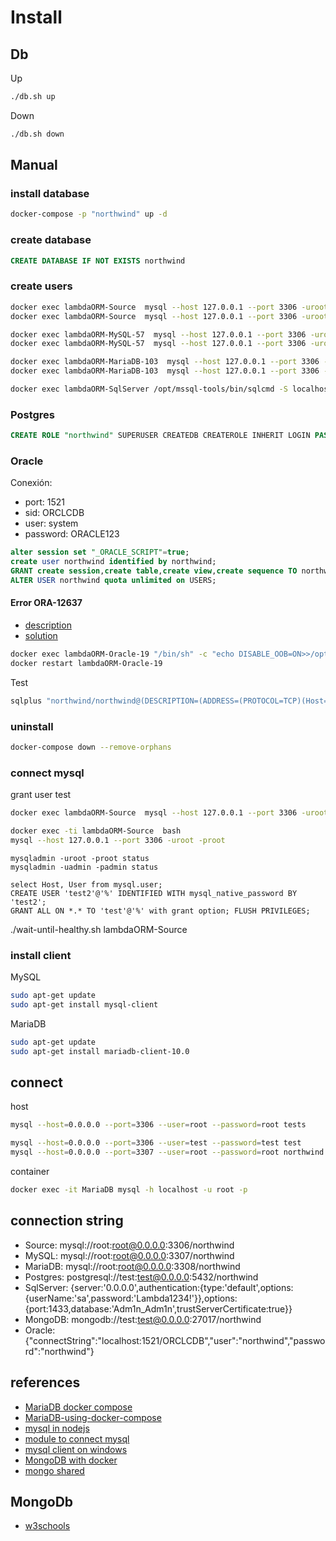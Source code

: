 # Install

## Db

Up

```sh
./db.sh up
```

Down

```sh
./db.sh down
```

## Manual

### install database

``` sh
docker-compose -p "northwind" up -d
```

### create database

```sql
CREATE DATABASE IF NOT EXISTS northwind
```

### create users

``` sh
docker exec lambdaORM-Source  mysql --host 127.0.0.1 --port 3306 -uroot -proot -e "CREATE USER IF NOT EXISTS 'test'@'%' IDENTIFIED BY 'test';"
docker exec lambdaORM-Source  mysql --host 127.0.0.1 --port 3306 -uroot -proot -e "GRANT ALL ON *.* TO 'test'@'%' with grant option; FLUSH PRIVILEGES;"

docker exec lambdaORM-MySQL-57  mysql --host 127.0.0.1 --port 3306 -uroot -proot -e "CREATE USER IF NOT EXISTS 'test'@'%' IDENTIFIED BY 'test';"
docker exec lambdaORM-MySQL-57  mysql --host 127.0.0.1 --port 3306 -uroot -proot -e "GRANT ALL ON *.* TO 'test'@'%' with grant option; FLUSH PRIVILEGES;"

docker exec lambdaORM-MariaDB-103  mysql --host 127.0.0.1 --port 3306 -uroot -proot -e "CREATE USER IF NOT EXISTS 'test'@'%' IDENTIFIED BY 'test';"
docker exec lambdaORM-MariaDB-103  mysql --host 127.0.0.1 --port 3306 -uroot -proot -e "GRANT ALL ON *.* TO 'test'@'%' with grant option; FLUSH PRIVILEGES;"

docker exec lambdaORM-SqlServer /opt/mssql-tools/bin/sqlcmd -S localhost -U SA -P "Lambda1234!" -Q "CREATE DATABASE northwind; ALTER DATABASE northwind SET READ_COMMITTED_SNAPSHOT ON;"
```

### Postgres

```sql
CREATE ROLE "northwind" SUPERUSER CREATEDB CREATEROLE INHERIT LOGIN PASSWORD 'northwind';
```

### Oracle

Conexión:

- port: 1521
- sid: ORCLCDB
- user: system
- password: ORACLE123

```sql
alter session set "_ORACLE_SCRIPT"=true;
create user northwind identified by northwind;
GRANT create session,create table,create view,create sequence TO northwind;
ALTER USER northwind quota unlimited on USERS;
```

#### Error ORA-12637

- [description](https://franckpachot.medium.com/19c-instant-client-and-docker-1566630ab20e)
- [solution](https://github.com/oracle/docker-images/issues/2338)

```sh
docker exec lambdaORM-Oracle-19 "/bin/sh" -c "echo DISABLE_OOB=ON>>/opt/oracle/oradata/dbconfig/ORCLCDB/sqlnet.ora"
docker restart lambdaORM-Oracle-19
```

Test

```sh
sqlplus "northwind/northwind@(DESCRIPTION=(ADDRESS=(PROTOCOL=TCP)(Host=localhost)(Port=1521))(CONNECT_DATA=(SID=ORCLCDB)))"
```

### uninstall

``` sh
docker-compose down --remove-orphans
```

### connect mysql

grant user test

``` sh
docker exec lambdaORM-Source  mysql --host 127.0.0.1 --port 3306 -uroot -proot -e "GRANT ALL ON *.* TO 'test'@'%' with grant option; FLUSH PRIVILEGES;"

```

``` sh
docker exec -ti lambdaORM-Source  bash
mysql --host 127.0.0.1 --port 3306 -uroot -proot
```

``` mysql
mysqladmin -uroot -proot status
mysqladmin -uadmin -padmin status

select Host, User from mysql.user;
CREATE USER 'test2'@'%' IDENTIFIED WITH mysql_native_password BY 'test2';
GRANT ALL ON *.* TO 'test'@'%' with grant option; FLUSH PRIVILEGES;

```

./wait-until-healthy.sh lambdaORM-Source

### install client

MySQL

``` sh
sudo apt-get update
sudo apt-get install mysql-client
```

MariaDB

``` sh
sudo apt-get update
sudo apt-get install mariadb-client-10.0
```

## connect

host

``` sh
mysql --host=0.0.0.0 --port=3306 --user=root --password=root tests

mysql --host=0.0.0.0 --port=3306 --user=test --password=test test
mysql --host=0.0.0.0 --port=3307 --user=root --password=root northwind
```

container

``` sh
docker exec -it MariaDB mysql -h localhost -u root -p 
```

## connection string

- Source: mysql://root:root@0.0.0.0:3306/northwind
- MySQL: mysql://root:root@0.0.0.0:3307/northwind
- MariaDB: mysql://root:root@0.0.0.0:3308/northwind
- Postgres: postgresql://test:test@0.0.0.0:5432/northwind
- SqlServer: {server:'0.0.0.0',authentication:{type:'default',options:{userName:'sa',password:'Lambda1234!'}},options:{port:1433,database:'Adm1n_Adm1n',trustServerCertificate:true}}
- MongoDB: mongodb://test:test@0.0.0.0:27017/northwind
- Oracle:{"connectString":"localhost:1521/ORCLCDB","user":"northwind","password":"northwind"}

## references

- [MariaDB docker compose](https://github.com/monstrenyatko/docker-rpi-mariadb)
- [MariaDB-using-docker-compose](https://learntubes.com/how-to-install-mariadb-using-docker-compose)
- [mysql in nodejs](https://evertpot.com/executing-a-mysql-query-in-nodejs/)
- [module to connect mysql](https://www.npmjs.com/package/mysq)
- [mysql client on windows](https://dev.mysql.com/doc/mysql-shell/8.0/en/mysql-shell-install-windows-quick.html#:~:text=To%20install%20MySQL%20Shell%20on,steps%20in%20the%20Setup%20Wizard.)
- [MongoDB with docker](https://citizix.com/how-to-run-MongoDB-with-docker-and-docker-compose/)
- [mongo shared](https://github.com/bitnami/bitnami-docker-MongoDB/issues/208)

## MongoDb

- [w3schools](https://www.w3schools.com/nodejs/nodejs_mongodb_createcollection.asp)

